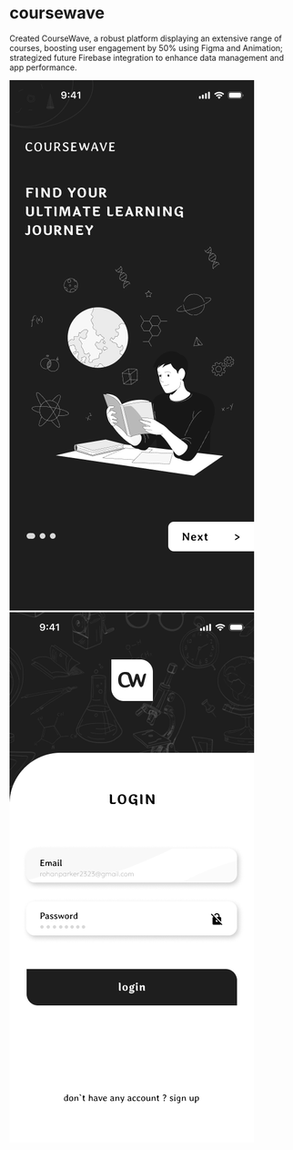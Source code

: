 # coursewave

Created CourseWave, a robust platform displaying an extensive range of courses, boosting user 
engagement by 50% using Figma and Animation; strategized future Firebase integration to enhance data management 
and app performance.

![App Screenshot](https://raw.githubusercontent.com/SHIVAM3203/coursewave/main/assets/images/1.png)
![App Screenshot](https://raw.githubusercontent.com/SHIVAM3203/coursewave/main/assets/images/iPhone%2014%20Pro%20Max%20-%204.png)
